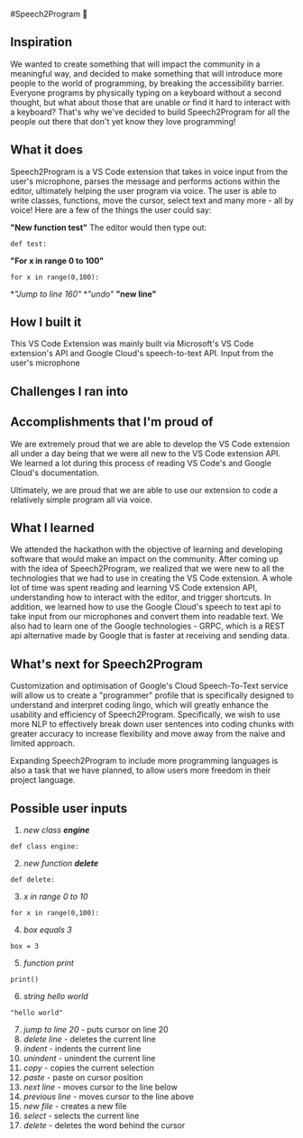 #Speech2Program 🎤
## Inspiration
We wanted to create something that will impact the community in a meaningful way, and decided to make something that will introduce more people to the world of programming, by breaking the accessibility barrier. Everyone programs by physically typing on a keyboard without a second thought, but what about those that are unable or find it hard to interact with a keyboard? That's why we've decided to build Speech2Program for all the people out there that don't yet know they love programming!

## What it does
Speech2Program is a VS Code extension that takes in voice input from the user's microphone, parses the message and performs actions within the editor, ultimately helping the user program via voice. The user is able to write classes, functions, move the cursor, select text and many more - all by voice! Here are a few of the things the user could say:

**"New function test"**
The editor would then type out:
```
def test:
```

**"For x in range 0 to 100"**
```
for x in range(0,100):
```
**"Jump to line 160"*
**"undo"*
**"new line"**

## How I built it

This VS Code Extension was mainly built via Microsoft's VS Code extension's API and Google Cloud's speech-to-text API. Input from the user's microphone 

## Challenges I ran into

## Accomplishments that I'm proud of
We are extremely proud that we are able to develop the VS Code extension all under a day being that we were all new to the VS Code extension API. We learned a lot during this process of reading VS Code's and Google Cloud's documentation. 

Ultimately, we are proud that we are able to use our extension to code a relatively simple program all via voice. 

## What I learned
We attended the hackathon with the objective of learning and developing software that would make an impact on the community. After coming up with the idea of Speech2Program, we realized that we were new to all the technologies that we had to use in creating the VS Code extension. A whole lot of time was spent reading and learning VS Code extension API, understanding how to interact with the editor, and trigger shortcuts. In addition, we learned how to use the Google Cloud's speech to text api to take input from our microphones and convert them into readable text. We also had to learn one of the Google technologies - GRPC, which is a REST api alternative made by Google that is faster at receiving and sending data.

## What's next for Speech2Program
Customization and optimisation of Google's Cloud Speech-To-Text service will allow us to create a "programmer" profile that is specifically designed to understand and interpret coding lingo, which will greatly enhance the usability and efficiency of Speech2Program. Specifically, we wish to use more NLP to effectively break down user sentences into coding chunks with greater accuracy to increase flexibility and move away from the naive and limited approach. 

Expanding Speech2Program to include more programming languages is also a task that we have planned, to allow users more freedom in their project language.


## Possible user inputs
1. *new class __engine__*
```
def class engine:

```
2. *new function __delete__*
```
def delete:

```
3. *x in range 0 to 10*
```
for x in range(0,100):

```
4. *box equals 3*
```
box = 3
```
5. *function print*
```
print()
```
6. *string hello world*
```
"hello world"
```
7. *jump to line 20* - puts cursor on line 20
8. *delete line* - deletes the current line
9. *indent* - indents the current line
10. *unindent* - unindent the current line
11. *copy* - copies the current selection
12. *paste* - paste on cursor position
13. *next line* - moves cursor to the line below
14. *previous line* - moves cursor to the line above
15. *new file* - creates a new file
16. *select* - selects the current line
17. *delete* - deletes the word behind the cursor